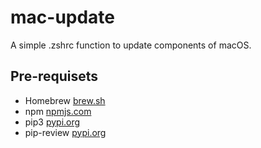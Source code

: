 # mac-update
A simple .zshrc function to update components of macOS.

## Pre-requisets

 - Homebrew [brew.sh](https://brew.sh/)
 - npm [npmjs.com](https://www.npmjs.com/)
 - pip3 [pypi.org](https://pypi.org/project/pip/)
 - pip-review [pypi.org](https://pypi.org/project/pip-review/)
